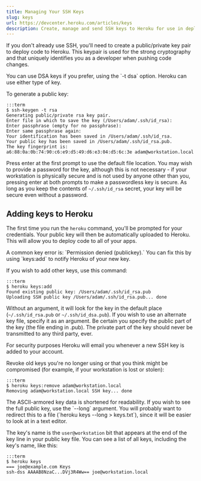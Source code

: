 ```yaml
---
title: Managing Your SSH Keys
slug: keys
url: https://devcenter.heroku.com/articles/keys
description: Create, manage and send SSH keys to Heroku for use in deploying applications.
---
```


If you don't already use SSH, you'll need to create a public/private key pair to deploy code to Heroku. This keypair is used for the strong cryptography and that uniquely identifies you as a developer when pushing code changes.

<div class="callout" markdown="1">
You can use DSA keys if you prefer, using the `-t dsa` option.  Heroku can use either type of key.
</div>

To generate a public key:

    :::term
    $ ssh-keygen -t rsa
    Generating public/private rsa key pair.
    Enter file in which to save the key (/Users/adam/.ssh/id_rsa):
    Enter passphrase (empty for no passphrase): 
    Enter same passphrase again: 
    Your identification has been saved in /Users/adam/.ssh/id_rsa.
    Your public key has been saved in /Users/adam/.ssh/id_rsa.pub.
    The key fingerprint is:
    a6:88:0a:0b:74:90:c6:e9:d5:49:d6:e3:04:d5:6c:3e adam@workstation.local

Press enter at the first prompt to use the default file location.  You may wish
to provide a password for the key, although this is not necessary - if your
workstation is physically secure and is not used by anyone other than you,
pressing enter at both prompts to make a passwordless key is secure.  As long as
you keep the contents of `~/.ssh/id_rsa` secret, your key will be secure even
without a password.

Adding keys to Heroku
-------------------

The first time you run the `heroku` command, you'll be prompted for your
credentials. Your public key will then be automatically uploaded to Heroku.
This will allow you to deploy code to all of your apps.

<div class="callout" markdown="1">
A common key error is: `Permission denied (publickey).`
You can fix this by using `keys:add` to notify Heroku of your new key.
</div>

If you wish to add other keys, use this command:

    :::term
    $ heroku keys:add
    Found existing public key: /Users/adam/.ssh/id_rsa.pub
    Uploading SSH public key /Users/adam/.ssh/id_rsa.pub... done

Without an argument, it will look for the key in the default place
(`~/.ssh/id_rsa.pub` or `~/.ssh/id_dsa.pub`).  If you wish to use an alternate
key file, specify it as an argument.  Be certain you specify the public part of
the key (the file ending in .pub).  The private part of the key should never be
transmitted to any third party, ever.

For security purposes Heroku will email you whenever a new SSH key is
added to your account.

Revoke old keys you're no longer using or that you think might be compromised
(for example, if your workstation is lost or stolen):

    :::term
    $ heroku keys:remove adam@workstation.local
    Removing adam@workstation.local SSH key... done

<div class="callout" markdown="1">
The ASCII-armored key data is shortened for readability.  If you wish to see the full public key, use the `--long` argument.  You will probably want to redirect this to a file (`heroku keys --long > keys.txt`), since it will be easier to look at in a text editor.
</div>

The key's name is the `user@workstation` bit that appears at the end of the key line
in your public key file.  You can see a list of all keys, including the key's
name, like this:

    :::term
    $ heroku keys
    === joe@example.com Keys
    ssh-dss AAAAB8NzaC...DVj3R4Ww== joe@workstation.local
